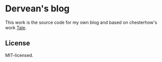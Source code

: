 # Dervean's blog
This work is the source code for my own blog and based on chesterhow's work [Tale](https://chesterhow.github.io/tale/). 

## License
MIT-licensed.
